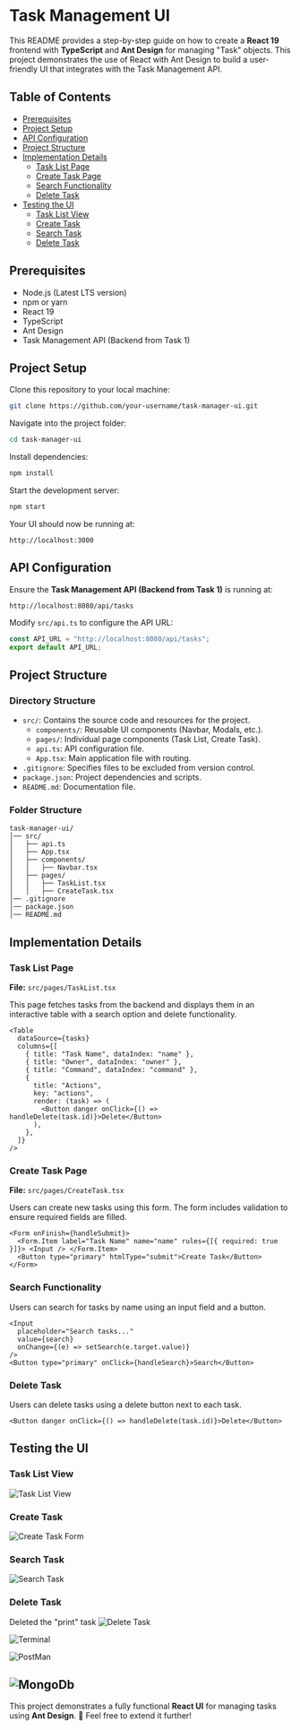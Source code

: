 # Task Management UI

This README provides a step-by-step guide on how to create a **React 19** frontend with **TypeScript** and **Ant Design** for managing "Task" objects. This project demonstrates the use of React with Ant Design to build a user-friendly UI that integrates with the Task Management API.

## Table of Contents

- [Prerequisites](#prerequisites)
- [Project Setup](#project-setup)
- [API Configuration](#api-configuration)
- [Project Structure](#project-structure)
- [Implementation Details](#implementation-details)
  - [Task List Page](#task-list-page)
  - [Create Task Page](#create-task-page)
  - [Search Functionality](#search-functionality)
  - [Delete Task](#delete-task)
- [Testing the UI](#testing-the-ui)
  - [Task List View](#task-list-view)
  - [Create Task](#create-task)
  - [Search Task](#search-task)
  - [Delete Task](#delete-task)

## Prerequisites

- Node.js (Latest LTS version)
- npm or yarn
- React 19
- TypeScript
- Ant Design
- Task Management API (Backend from Task 1)

## Project Setup

Clone this repository to your local machine:

```sh
git clone https://github.com/your-username/task-manager-ui.git
```

Navigate into the project folder:

```sh
cd task-manager-ui
```

Install dependencies:

```sh
npm install
```

Start the development server:

```sh
npm start
```

Your UI should now be running at:

```
http://localhost:3000
```

## API Configuration

Ensure the **Task Management API (Backend from Task 1)** is running at:

```
http://localhost:8080/api/tasks
```

Modify `src/api.ts` to configure the API URL:

```typescript
const API_URL = "http://localhost:8080/api/tasks";
export default API_URL;
```

## Project Structure

### Directory Structure

- `src/`: Contains the source code and resources for the project.
  - `components/`: Reusable UI components (Navbar, Modals, etc.).
  - `pages/`: Individual page components (Task List, Create Task).
  - `api.ts`: API configuration file.
  - `App.tsx`: Main application file with routing.
- `.gitignore`: Specifies files to be excluded from version control.
- `package.json`: Project dependencies and scripts.
- `README.md`: Documentation file.

### Folder Structure

```
task-manager-ui/
│── src/
│   ├── api.ts
│   ├── App.tsx
│   ├── components/
│   │   ├── Navbar.tsx
│   ├── pages/
│   │   ├── TaskList.tsx
│   │   ├── CreateTask.tsx
│── .gitignore
│── package.json
│── README.md
```

## Implementation Details

### Task List Page

**File:** `src/pages/TaskList.tsx`

This page fetches tasks from the backend and displays them in an interactive table with a search option and delete functionality.

```tsx
<Table
  dataSource={tasks}
  columns={[
    { title: "Task Name", dataIndex: "name" },
    { title: "Owner", dataIndex: "owner" },
    { title: "Command", dataIndex: "command" },
    {
      title: "Actions",
      key: "actions",
      render: (task) => (
        <Button danger onClick={() => handleDelete(task.id)}>Delete</Button>
      ),
    },
  ]}
/>
```

### Create Task Page

**File:** `src/pages/CreateTask.tsx`

Users can create new tasks using this form. The form includes validation to ensure required fields are filled.

```tsx
<Form onFinish={handleSubmit}>
  <Form.Item label="Task Name" name="name" rules={[{ required: true }]}> <Input /> </Form.Item>
  <Button type="primary" htmlType="submit">Create Task</Button>
</Form>
```

### Search Functionality

Users can search for tasks by name using an input field and a button.

```tsx
<Input
  placeholder="Search tasks..."
  value={search}
  onChange={(e) => setSearch(e.target.value)}
/>
<Button type="primary" onClick={handleSearch}>Search</Button>
```

### Delete Task

Users can delete tasks using a delete button next to each task.

```tsx
<Button danger onClick={() => handleDelete(task.id)}>Delete</Button>
```

## Testing the UI

### Task List View

![Task List View](image.png)

### Create Task

![Create Task Form](image-1.png)

### Search Task

![Search Task](image-2.png)

### Delete Task
Deleted the "print" task
![Delete Task](image-3.png)
 

![Terminal](image-4.png)

![PostMan](image-5.png)

![MongoDb](image-6.png)
---

This project demonstrates a fully functional **React UI** for managing tasks using **Ant Design**. 🚀 Feel free to extend it further!

